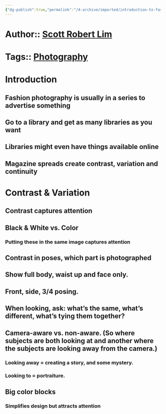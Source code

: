 ```yaml
---
{"dg-publish":true,"permalink":"/4-archive/imported/introduction-to-fasion-photography/"}
---
```




# Author:: [Scott Robert Lim](Scott%20Robert-Lim.md)


# Tags:: [Photography](Photography.md)


# Introduction


## Fashion photography is usually in a <span class="underline"><span class="underline">series</span></span> to advertise something


## Go to a library and get as many libraries as you want


## Libraries might even have things available online


## Magazine spreads create ****contrast, variation and continuity****


# Contrast & Variation


## Contrast captures attention


## Black & White vs. Color


### Putting these in the same image captures attention


## Contrast in poses, which part is photographed


## Show full body, waist up and face only.


## Front, side, 3/4 posing.


## When looking, ask: what’s the same, what’s different, what’s tying them together?


## Camera-aware vs. non-aware. (So where subjects are both looking <span class="underline"><span class="underline">at</span></span> and another where the subjects are looking <span class="underline"><span class="underline">away from</span></span> the camera.)


### Looking away = creating a <span class="underline"><span class="underline">story</span></span>, and some mystery.


### Looking to = portraiture.


## Big color blocks


### Simplifies design but attracts attention

